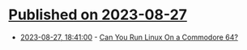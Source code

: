 # [Published on 2023-08-27](index.md)

* [2023-08-27, 18:41:00](https://linux.slashdot.org/story/23/08/27/1532207/can-you-run-linux-on-a-commodore-64?utm_source=rss1.0mainlinkanon&utm_medium=feed) - [Can You Run Linux On a Commodore 64?](https://linux.slashdot.org/story/23/08/27/1532207/can-you-run-linux-on-a-commodore-64?utm_source=rss1.0mainlinkanon&utm_medium=feed)
